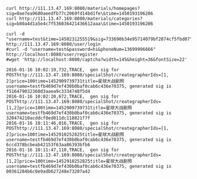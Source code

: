     curl http://111.13.47.169:8080/materials/homepages?sig=0ae7ea9680aeedfb77c2069fd14bd1fe\&time=1450193196206
    curl http://111.13.47.169:8080/materials/categories?sig=b80a4d1a5e4c7f536036421436612aaa\&time=1450193196206
    
    curl -d "username=test&time=1450231255519&sig=733690b34e95714079bf2874cf5fbd07" http://111.13.47.169:8080/user/login
    #curl -d "username=test&password=hi&phoneNum=13699996666" http://localhost:8080/user/register
    #wget 'http://localhost:8080/captcha?width=145&height=36&fontSize=22'
    
    2016-01-16 10:02:19,732,TRACE,	gen sig for POSThttp://111.13.47.169:8080/specialShot/creategrapherIds=[1, 2]price=100time=1452909739731title=星球大战剧照username=testfb469d7ef430b0baf0cab6c436e70375, generated sig is f516479032360d3aaea9c3334748f5d4
    2016-01-16 10:02:20,672,TRACE,	gen sig for POSThttp://111.13.47.169:8080/specialShot/creategrapherIds=[1,2]price=100time=1452909739731title=星球大战剧照username=testfb469d7ef430b0baf0cab6c436e70375, generated sig is 320474210acddcf8ed011dc118821f7f
    2016-01-16 10:11:46,016,TRACE,	gen sig for POSThttp://111.13.47.169:8080/specialShot/creategrapherIds=[1, 2]price=100time=1452910252825title=星球大战剧照username=testfb469d7ef430b0baf0cab6c436e70375, generated sig is 6ccd378bcbeab42153f63aa86393bfb6
    2016-01-16 10:11:47,110,TRACE,	gen sig for POSThttp://111.13.47.169:8080/specialShot/creategrapherIds=[1,2]price=100time=1452910252825title=星球大战剧照username=testfb469d7ef430b0baf0cab6c436e70375, generated sig is 00361284b6c0e9adb627248e73207a42
